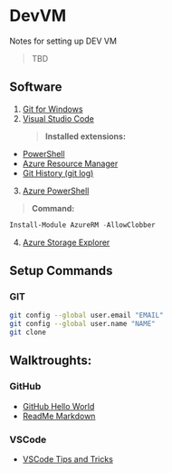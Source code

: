 # DevVM
Notes for setting up DEV VM

> TBD

## Software
1. [Git for Windows](https://git-scm.com/download/win)
2. [Visual Studio Code](https://code.visualstudio.com/download)
    > **Installed extensions:**
* [PowerShell](https://marketplace.visualstudio.com/items?itemName=ms-vscode.PowerShell)
* [Azure Resource Manager](https://marketplace.visualstudio.com/items?itemName=msazurermtools.azurerm-vscode-tools)
* [Git History (git log)](https://marketplace.visualstudio.com/items?itemName=donjayamanne.githistory)
3. [Azure PowerShell](https://docs.microsoft.com/en-us/powershell/azure/install-azurerm-ps?view=azurermps-5.0.0)
> **Command:**
```powershell
Install-Module AzureRM -AllowClobber
```
4. [Azure Storage Explorer](https://azure.microsoft.com/en-us/features/storage-explorer/)


## Setup Commands
### GIT
```bash
git config --global user.email "EMAIL"
git config --global user.name "NAME"
git clone
```

## Walktroughts:
### GitHub
* [GitHub Hello World](https://guides.github.com/activities/hello-world/)
* [ReadMe Markdown](https://github.com/adam-p/markdown-here/wiki/Markdown-Cheatsheet)
### VSCode
* [VSCode Tips and Tricks](https://github.com/Microsoft/vscode-tips-and-tricks)
